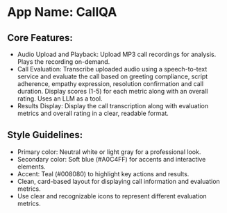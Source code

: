 # **App Name**: CallQA

## Core Features:

- Audio Upload and Playback: Upload MP3 call recordings for analysis. Plays the recording on-demand.
- Call Evaluation: Transcribe uploaded audio using a speech-to-text service and evaluate the call based on greeting compliance, script adherence, empathy expression, resolution confirmation and call duration. Display scores (1-5) for each metric along with an overall rating. Uses an LLM as a tool.
- Results Display: Display the call transcription along with evaluation metrics and overall rating in a clear, readable format.

## Style Guidelines:

- Primary color: Neutral white or light gray for a professional look.
- Secondary color: Soft blue (#A0C4FF) for accents and interactive elements.
- Accent: Teal (#008080) to highlight key actions and results.
- Clean, card-based layout for displaying call information and evaluation metrics.
- Use clear and recognizable icons to represent different evaluation metrics.